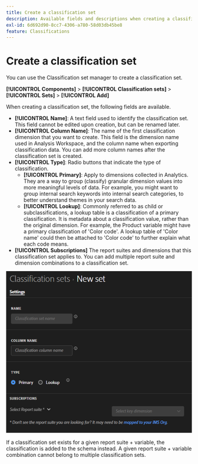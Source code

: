 ```yaml
---
title: Create a classification set
description: Available fields and descriptions when creating a classification set.
exl-id: 6d692d90-8cc7-4306-a780-58d03db45be8
feature: Classifications
---
```

# Create a classification set

You can use the Classification set manager to create a classification set.

**[!UICONTROL Components]** > **[!UICONTROL Classification sets]** > **[!UICONTROL Sets]** > **[!UICONTROL Add]**

When creating a classification set, the following fields are available.

* **[!UICONTROL Name]**: A text field used to identify the classification set. This field cannot be edited upon creation, but can be renamed later.
* **[!UICONTROL Column Name]**: The name of the first classification dimension that you want to create. This field is the dimension name used in Analysis Workspace, and the column name when exporting classification data. You can add more column names after the classification set is created.
* **[!UICONTROL Type]**: Radio buttons that indicate the type of classification.
  * **[!UICONTROL Primary]**: Apply to dimensions collected in Analytics. They are a way to group (classify) granular dimension values into more meaningful levels of data. For example, you might want to group internal search keywords into internal search categories, to better understand themes in your search data.
  * **[!UICONTROL Lookup]**: Commonly referred to as child or subclassifications, a lookup table is a classification of a primary classification. It is metadata about a classification value, rather than the original dimension. For example, the Product variable might have a primary classification of 'Color code'. A lookup table of 'Color name' could then be attached to 'Color code' to further explain what each code means.
* **[!UICONTROL Subscriptions]** The report suites and dimensions that this classification set applies to. You can add multiple report suite and dimension combinations to a classification set.

![Create a Classification set](../../assets/classification-set-create.png)

If a classification set exists for a given report suite + variable, the classification is added to the schema instead. A given report suite + variable combination cannot belong to multiple classification sets.
